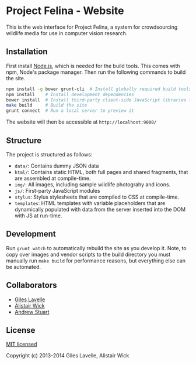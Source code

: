 # Project Felina - Website

This is the web interface for Project Felina, a system for crowdsourcing wildlife media for use in computer vision research.

## Installation

First install [Node.js](http://nodejs.org/), which is needed for the build tools. This comes with npm, Node's package manager. Then run the following commands to build the site.

```bash
npm install -g bower grunt-cli  # Install globally required build tools
npm install    # Install development dependencies
bower install  # Install third-party client-side JavaScript libraries like jQuery
make build     # Build the site
grunt connect  # Run a local server to preview it
```

The website will then be accessible at `http://localhost:9000/`

## Structure

The project is structured as follows:

- `data/`: Contains dummy JSON data
- `html/`: Contains static HTML, both full pages and shared fragments, that are assembled at compile-time.
- `img/`: All images, including sample wildlife photograhy and icons.
- `js/`: First-party JavaScript modules
- `stylus`: Stylus stylesheets that are compiled to CSS at compile-time.
- `templates`: HTML templates with variable placeholders that are dynamically populated with data from the server inserted into the DOM with JS at run-time.

## Development

Run `grunt watch` to automatically rebuild the site as you develop it. Note, to copy over images and vendor scripts to the build directory you must manually run `make build` for performance reasons, but everything else can be automated.

## Collaborators

- [Giles Lavelle](https://github.com/lavelle)
- [Alistair Wick](https://github.com/Wacov)
- [Andrew Stuart](https://github.com/narayn60)

## License

[MIT licensed](https://github.com/felina/web/blob/master/LICENSE)

Copyright (c) 2013-2014 Giles Lavelle, Alistair Wick
